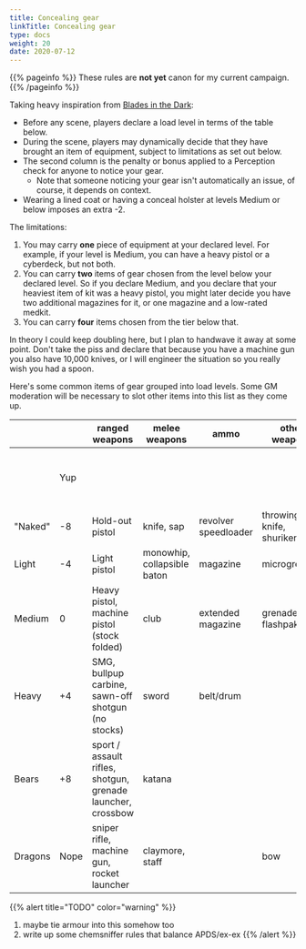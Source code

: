 ```yaml
---
title: Concealing gear
linkTitle: Concealing gear
type: docs    
weight: 20
date: 2020-07-12
---
```


{{% pageinfo %}} 
These rules are **not yet** canon for my current campaign.
{{% /pageinfo %}}

Taking heavy inspiration from [Blades in the Dark](https://www.evilhat.com/home/blades-in-the-dark/):

* Before any scene, players declare a load level in terms of the table below.
* During the scene, players may dynamically decide that they have brought an item of equipment, subject to limitations as set out below.
* The second column is the penalty or bonus applied to a Perception check for anyone to notice your gear.
	* Note that someone noticing your gear isn't automatically an issue, of course, it depends on context.
* Wearing a lined coat or having a conceal holster at levels Medium or below imposes an extra -2.

The limitations:

1. You may carry **one** piece of equipment at your declared level. For example, if your level is Medium, you can have a heavy pistol or a cyberdeck, but not both.
2. You can carry **two** items of gear chosen from the level below your declared level. So if you declare Medium, and you declare that your heaviest item of kit was a heavy pistol, you might later decide you have two additional magazines for it, or one magazine and a low-rated medkit.
3. You can carry **four** items chosen from the tier below that.

In theory I could keep doubling here, but I plan to handwave it away at some point. Don't take the piss and declare that because you have a machine gun you also have 10,000 knives, or I will engineer the situation so you really wish you had a spoon.

Here's some common items of gear grouped into load levels. Some GM moderation will be necessary to slot other items into this list as they come up.

|         	|      	| ranged weapons                                              	| melee weapons               	| ammo                 	| other weapons            	| drones       	| electronics    	| other gear                                  	|
|---------	|------	|-------------------------------------------------------------	|-----------------------------	|----------------------	|--------------------------	|--------------	|----------------	|---------------------------------------------	|
|         	| Yup  	|                                                             	|                             	|                      	|                          	| micro drone  	|                	| RFID tag, bug, slap patch, credstick, chips 	|
| "Naked" 	| -8   	| Hold-out pistol                                             	| knife, sap                  	| revolver speedloader 	| throwing knife, shuriken 	|              	| commlink       	| jammer, lockpicks, goggles                  	|
| Light   	| -4   	| Light pistol                                                	| monowhip, collapsible baton 	| magazine             	| microgrenade             	| mini drone   	|                	| medkit (R1-2)                               	|
| Medium  	| 0    	| Heavy pistol, machine pistol (stock folded)                 	| club                        	| extended magazine    	| grenade, flashpak        	|              	| cyberdeck, RCC 	|                                             	|
| Heavy   	| +4   	| SMG, bullpup carbine, sawn-off shotgun (no stocks)          	| sword                       	| belt/drum            	|                          	| small drone  	|                	| medkit (R3-4)                               	|
| Bears   	| +8   	| sport / assault rifles, shotgun, grenade launcher, crossbow 	| katana                      	|                      	|                          	|              	|                	|                                             	|
| Dragons 	| Nope 	| sniper rifle, machine gun, rocket launcher                  	| claymore, staff             	|                      	| bow                      	| medium drone 	|                	| medkit (R5+), metahuman body                	|


{{% alert title="TODO" color="warning" %}}
1. maybe tie armour into this somehow too
2. write up some chemsniffer rules that balance APDS/ex-ex
{{% /alert %}}
